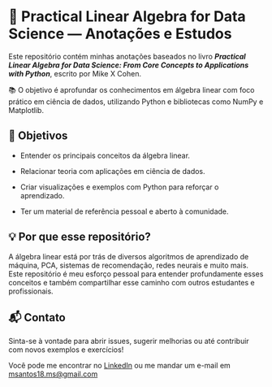 # 📘 Practical Linear Algebra for Data Science — Anotações e Estudos

Este repositório contém minhas anotações baseados no livro ***Practical Linear Algebra for Data Science: From Core Concepts to Applications with Python***, escrito por Mike X Cohen.

📚 O objetivo é aprofundar os conhecimentos em álgebra linear com foco prático em ciência de dados, utilizando Python e bibliotecas como NumPy e Matplotlib.

## 📌 Objetivos

- Entender os principais conceitos da álgebra linear.

- Relacionar teoria com aplicações em ciência de dados.

- Criar visualizações e exemplos com Python para reforçar o aprendizado.

- Ter um material de referência pessoal e aberto à comunidade.

## 💡 Por que esse repositório?

A álgebra linear está por trás de diversos algoritmos de aprendizado de máquina, PCA, sistemas de recomendação, redes neurais e muito mais. Este repositório é meu esforço pessoal para entender profundamente esses conceitos e também compartilhar esse caminho com outros estudantes e profissionais.

## 📬 Contato

Sinta-se à vontade para abrir issues, sugerir melhorias ou até contribuir com novos exemplos e exercícios!

Você pode me encontrar no [LinkedIn](https://www.linkedin.com/in/mathsantos94/) ou me mandar um e-mail em msantos18.ms@gmail.com